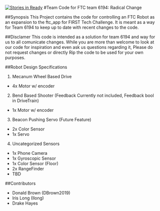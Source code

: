 [![Stories in Ready](https://badge.waffle.io/DBrown2019/FTC6194_TeamCode.png?label=ready&title=Ready)](https://waffle.io/DBrown2019/FTC6194_TeamCode)
#Team Code for FTC team 6194: Radical Change

##Synopsis
This Project contains the code for controlling an FTC Robot as an expansion to the ftc_app for FIRST Tech Challenge. It is meant as a way for Team 6194 to keep up to date with recent changes to the code.

##Disclamer
This code is intended as a solution for team 6194 and way for us to all comunicate changes. While you are more than welcome to look at our code for inspiration and even ask us questions regarding it, Please do not request changes or directly Rip the code to be used for your own purposes.

##Robot Design Specifications
1. Mecanum Wheel Based Drive
  * 4x Motor w/ encoder 

2. Bend Based Shooter (Feedback Currently not included, Feedback bool in DriveTrain)
  * 1x Motor w/ encoder

3. Beacon Pushing Servo (Future Feature)
  * 2x Color Sensor
  * 1x Servo

4. Uncategorized Sensors
  * 1x Phone Camera
  * 1x Gyroscopic Sensor
  * 1x Color Sensor (Floor)
  * 2x RangeFinder
  * TBD

##Contributors
+ Donald Brown (DBrown2019)
+ Iris Long (Ilong)
+ Drake Hayes
